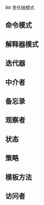 
<Excalidraw />
## 责任链模式

## 命令模式

## 解释器模式

## 迭代器

## 中介者

## 备忘录

## 观察者


## 状态

## 策略

## 模板方法

## 访问者

